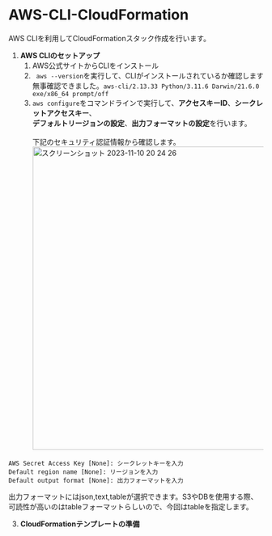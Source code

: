 # AWS-CLI-CloudFormation
AWS CLIを利用してCloudFormationスタック作成を行います。

1. **AWS CLIのセットアップ**
   1. AWS公式サイトからCLIをインストール
   1. `` aws --version``を実行して、CLIがインストールされているか確認します<br>
無事確認できました。``aws-cli/2.13.33 Python/3.11.6 Darwin/21.6.0 exe/x86_64 prompt/off``
   1. `aws configure`をコマンドラインで実行して、**アクセスキーID**、**シークレットアクセスキー**、<br>**デフォルトリージョンの設定**、**出力フォーマットの設定**を行います。<br>
   <br>下記のセキュリティ認証情報から確認します。<br>
   <img width="600" alt="スクリーンショット 2023-11-10 20 24 26" src="https://github.com/Kana-Karin/AWS-CLI-CloudFormation/assets/84316229/18dc7c78-bf11-40d0-8919-4b7fc3c4064d"> <br>
   
``` AWS Access Key ID [None]: アクセスキーIDを入力
AWS Secret Access Key [None]: シークレットキーを入力
Default region name [None]: リージョンを入力
Default output format [None]: 出力フォーマットを入力
```
出力フォーマットにはjson,text,tableが選択できます。S3やDBを使用する際、可読性が高いのはtableフォーマットらしいので、今回はtableを指定します。

3. **CloudFormationテンプレートの準備**
